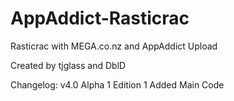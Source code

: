 AppAddict-Rasticrac
===================

Rasticrac with MEGA.co.nz and AppAddict Upload

Created by tjglass and DblD

Changelog:
v4.0 Alpha 1		Edition 1 Added Main Code
